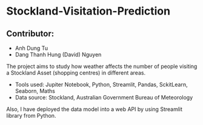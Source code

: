# Stockland-Visitation-Prediction

## Contributor:
- Anh Dung Tu 
- Dang Thanh Hung (David) Nguyen

The project aims to study how weather affects the number of people visiting a Stockland Asset (shopping centres) in different areas. 

- Tools used: Jupiter Notebook, Python, Streamlit, Pandas, SckitLearn, Seaborn, Maths
- Data source: Stockland, Australian Government Bureau of Meteorology

Also, I have deployed the data model into a web API by using Streamlit library from Python.

